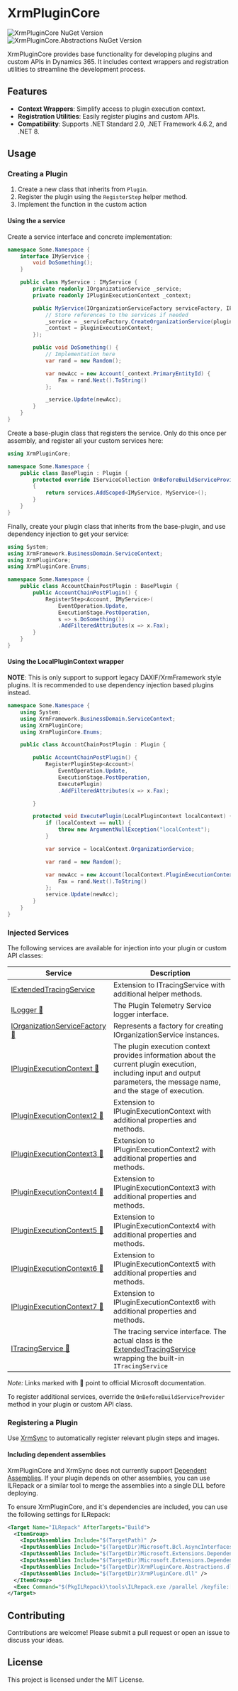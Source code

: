 ﻿# XrmPluginCore
![XrmPluginCore NuGet Version](https://img.shields.io/nuget/v/XrmPluginCore?label=XrmPluginCore%20NuGet) ![XrmPluginCore.Abstractions NuGet Version](https://img.shields.io/nuget/v/XrmPluginCore.Abstractions?label=Abstractions%20NuGet)

XrmPluginCore provides base functionality for developing plugins and custom APIs in Dynamics 365. It includes context wrappers and registration utilities to streamline the development process.

## Features

- **Context Wrappers**: Simplify access to plugin execution context.
- **Registration Utilities**: Easily register plugins and custom APIs.
- **Compatibility**: Supports .NET Standard 2.0, .NET Framework 4.6.2, and .NET 8.

## Usage

### Creating a Plugin

1. Create a new class that inherits from `Plugin`.
2. Register the plugin using the `RegisterStep` helper method.
3. Implement the function in the custom action

#### Using the a service

Create a service interface and concrete implementation:

```csharp
namespace Some.Namespace {
    interface IMyService {
        void DoSomething();
    }

    public class MyService : IMyService {
        private readonly IOrganizationService _service;
        private readonly IPluginExecutionContext _context;

        public MyService(IOrganizationServiceFactory serviceFactory, IPluginExecutionContext pluginExecutionContext) {
            // Store references to the services if needed
            _service = _serviceFactory.CreateOrganizationService(pluginExecutionContext.UserId);
            _context = pluginExecutionContext;
        });

        public void DoSomething() {
            // Implementation here
            var rand = new Random();

            var newAcc = new Account(_context.PrimaryEntityId) {
                Fax = rand.Next().ToString()
            };

            _service.Update(newAcc);
        }
    }
}
```

Create a base-plugin class that registers the service. Only do this once per assembly, and register all your custom services here:
```csharp
using XrmPluginCore;

namespace Some.Namespace {
    public class BasePlugin : Plugin {
        protected override IServiceCollection OnBeforeBuildServiceProvider(IServiceCollection services)
        {
            return services.AddScoped<IMyService, MyService>();
        }
    }
}
```

Finally, create your plugin class that inherits from the base-plugin, and use dependency injection to get your service:

```csharp
using System;
using XrmFramework.BusinessDomain.ServiceContext;
using XrmPluginCore;
using XrmPluginCore.Enums;

namespace Some.Namespace {
    public class AccountChainPostPlugin : BasePlugin {
        public AccountChainPostPlugin() {
            RegisterStep<Account, IMyService>(
                EventOperation.Update,
                ExecutionStage.PostOperation,
                s => s.DoSomething())
                .AddFilteredAttributes(x => x.Fax);
        }
    }
}
```

#### Using the LocalPluginContext wrapper

**NOTE**: This is only support to support legacy DAXIF/XrmFramework style plugins. It is recommended to use dependency injection based plugins instead.

```csharp
namespace Some.Namespace {
    using System;
    using XrmFramework.BusinessDomain.ServiceContext;
    using XrmPluginCore;
    using XrmPluginCore.Enums;

    public class AccountChainPostPlugin : Plugin {

        public AccountChainPostPlugin() {
            RegisterPluginStep<Account>(
                EventOperation.Update,
                ExecutionStage.PostOperation,
                ExecutePlugin)
                .AddFilteredAttributes(x => x.Fax);

        }

        protected void ExecutePlugin(LocalPluginContext localContext) {
            if (localContext == null) {
                throw new ArgumentNullException("localContext");
            }

            var service = localContext.OrganizationService;

            var rand = new Random();

            var newAcc = new Account(localContext.PluginExecutionContext.PrimaryEntityId) {
                Fax = rand.Next().ToString()
            };
            service.Update(newAcc);
        }
    }
}
```

### Injected Services
The following services are available for injection into your plugin or custom API classes:

| Service | Description |
|---------|-------------|
| [IExtendedTracingService](XrmPluginCore/IExtendedTracingService.cs) | Extension to ITracingService with additional helper methods. |
| [ILogger 🔗](https://learn.microsoft.com/en-us/power-apps/developer/data-platform/application-insights-ilogger) | The Plugin Telemetry Service logger interface. |
| [IOrganizationServiceFactory 🔗](https://learn.microsoft.com/en-us/dotnet/api/microsoft.xrm.sdk.iorganizationservicefactory) | Represents a factory for creating IOrganizationService instances. |
| [IPluginExecutionContext 🔗](https://learn.microsoft.com/en-us/dotnet/api/microsoft.xrm.sdk.ipluginexecutioncontext) | The plugin execution context provides information about the current plugin execution, including input and output parameters, the message name, and the stage of execution. |
| [IPluginExecutionContext2 🔗](https://learn.microsoft.com/en-us/dotnet/api/microsoft.xrm.sdk.ipluginexecutioncontext2) | Extension to IPluginExecutionContext with additional properties and methods. |
| [IPluginExecutionContext3 🔗](https://learn.microsoft.com/en-us/dotnet/api/microsoft.xrm.sdk.ipluginexecutioncontext3) | Extension to IPluginExecutionContext2 with additional properties and methods. |
| [IPluginExecutionContext4 🔗](https://learn.microsoft.com/en-us/dotnet/api/microsoft.xrm.sdk.ipluginexecutioncontext4) | Extension to IPluginExecutionContext3 with additional properties and methods. |
| [IPluginExecutionContext5 🔗](https://learn.microsoft.com/en-us/dotnet/api/microsoft.xrm.sdk.ipluginexecutioncontext5) | Extension to IPluginExecutionContext4 with additional properties and methods. |
| [IPluginExecutionContext6 🔗](https://learn.microsoft.com/en-us/dotnet/api/microsoft.xrm.sdk.ipluginexecutioncontext6) | Extension to IPluginExecutionContext5 with additional properties and methods. |
| [IPluginExecutionContext7 🔗](https://learn.microsoft.com/en-us/dotnet/api/microsoft.xrm.sdk.ipluginexecutioncontext7) | Extension to IPluginExecutionContext6 with additional properties and methods. |
| [ITracingService 🔗](https://learn.microsoft.com/en-us/dotnet/api/microsoft.xrm.sdk.itracingservice) | The tracing service interface. The actual class is the [ExtendedTracingService](https://github.com/delegateas/XrmPluginCore/blob/main/XrmPluginCore/ExtendedTracingService.cs) wrapping the built-in `ITracingService` |

*Note:* Links marked with 🔗 point to official Microsoft documentation.

To register additional services, override the `OnBeforeBuildServiceProvider` method in your plugin or custom API class.

### Registering a Plugin

Use [XrmSync](https://github.com/delegateas/XrmSync) to automatically register relevant plugin steps and images.

#### Including dependent assemblies

XrmPluginCore and XrmSync does not currently support [Dependent Assemblies](https://learn.microsoft.com/en-us/power-apps/developer/data-platform/build-and-package). If your plugin depends on other assemblies, you can use ILRepack or a similar tool to merge the assemblies into a single DLL before deploying.

To ensure XrmPluginCore, and it's dependencies are included, you can use the following settings for ILRepack:
```xml
<Target Name="ILRepack" AfterTargets="Build">
  <ItemGroup>
    <InputAssemblies Include="$(TargetPath)" />
    <InputAssemblies Include="$(TargetDir)Microsoft.Bcl.AsyncInterfaces.dll" />
    <InputAssemblies Include="$(TargetDir)Microsoft.Extensions.DependencyInjection.Abstractions.dll" />
    <InputAssemblies Include="$(TargetDir)Microsoft.Extensions.DependencyInjection.dll" />
    <InputAssemblies Include="$(TargetDir)XrmPluginCore.Abstractions.dll" />
    <InputAssemblies Include="$(TargetDir)XrmPluginCore.dll" />
  </ItemGroup>
  <Exec Command="$(PkgILRepack)\tools\ILRepack.exe /parallel /keyfile:[yourkey].snk /lib:$(TargetDir) /out:$(TargetDir)ILMerged.$(TargetFileName) @(InputAssemblies -> '%(Identity)', ' ')" />
</Target>
```

## Contributing

Contributions are welcome! Please submit a pull request or open an issue to discuss your ideas.

## License

This project is licensed under the MIT License.
